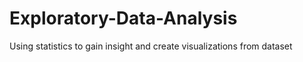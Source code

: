 # Exploratory-Data-Analysis
Using statistics to gain insight and create visualizations from dataset
